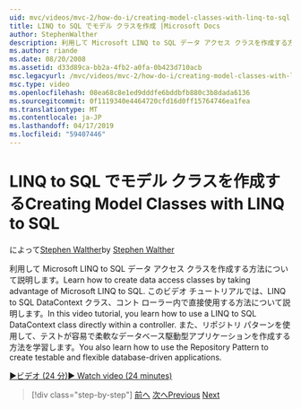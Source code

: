 ```yaml
---
uid: mvc/videos/mvc-2/how-do-i/creating-model-classes-with-linq-to-sql
title: LINQ to SQL でモデル クラスを作成 |Microsoft Docs
author: StephenWalther
description: 利用して Microsoft LINQ to SQL データ アクセス クラスを作成する方法について説明します。 このビデオ チュートリアルでは、LINQ to SQL DataContext を使用する方法について説明します.
ms.author: riande
ms.date: 08/20/2008
ms.assetid: d33d89ca-bb2a-4fb2-a0fa-0b423d710acb
msc.legacyurl: /mvc/videos/mvc-2/how-do-i/creating-model-classes-with-linq-to-sql
msc.type: video
ms.openlocfilehash: 08ea68c8e1ed9dddfe6bddbfb880c3b8dada6136
ms.sourcegitcommit: 0f1119340e4464720cfd16d0ff15764746ea1fea
ms.translationtype: MT
ms.contentlocale: ja-JP
ms.lasthandoff: 04/17/2019
ms.locfileid: "59407446"
---
```

# <a name="creating-model-classes-with-linq-to-sql"></a><span data-ttu-id="7a084-104">LINQ to SQL でモデル クラスを作成する</span><span class="sxs-lookup"><span data-stu-id="7a084-104">Creating Model Classes with LINQ to SQL</span></span>

<span data-ttu-id="7a084-105">によって[Stephen Walther](https://github.com/StephenWalther)</span><span class="sxs-lookup"><span data-stu-id="7a084-105">by [Stephen Walther](https://github.com/StephenWalther)</span></span>

<span data-ttu-id="7a084-106">利用して Microsoft LINQ to SQL データ アクセス クラスを作成する方法について説明します。</span><span class="sxs-lookup"><span data-stu-id="7a084-106">Learn how to create data access classes by taking advantage of Microsoft LINQ to SQL.</span></span> <span data-ttu-id="7a084-107">このビデオ チュートリアルでは、LINQ to SQL DataContext クラス、コント ローラー内で直接使用する方法について説明します。</span><span class="sxs-lookup"><span data-stu-id="7a084-107">In this video tutorial, you learn how to use a LINQ to SQL DataContext class directly within a controller.</span></span> <span data-ttu-id="7a084-108">また、リポジトリ パターンを使用して、テストが容易で柔軟なデータベース駆動型アプリケーションを作成する方法を学習します。</span><span class="sxs-lookup"><span data-stu-id="7a084-108">You also learn how to use the Repository Pattern to create testable and flexible database-driven applications.</span></span>

[<span data-ttu-id="7a084-109">&#9654;ビデオ (24 分)</span><span class="sxs-lookup"><span data-stu-id="7a084-109">&#9654; Watch video (24 minutes)</span></span>](https://channel9.msdn.com/Blogs/ASP-NET-Site-Videos/creating-model-classes-with-linq-to-sql)

> [!div class="step-by-step"]
> <span data-ttu-id="7a084-110">[前へ](creating-custom-html-helpers.md)
> [次へ](displaying-a-table-of-database-data.md)</span><span class="sxs-lookup"><span data-stu-id="7a084-110">[Previous](creating-custom-html-helpers.md)
[Next](displaying-a-table-of-database-data.md)</span></span>
